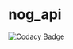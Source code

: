 # nog_api
[![Codacy Badge](https://api.codacy.com/project/badge/Grade/4208c442fb9240a387ff375e164b4c79)](https://app.codacy.com/manual/gaugau3000/nog_api?utm_source=github.com&utm_medium=referral&utm_content=gaugau3000/nog_api&utm_campaign=Badge_Grade_Dashboard)